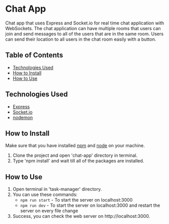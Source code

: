 # Chat App

Chat app that uses Express and Socket.io for real time chat application with WebSockets. The chat application can have multiple rooms that users can join and send messages to all of the users that are in the same room. Users can send their location to all users in the chat room easily with a button.

## Table of Contents

- [Technologies Used](#technologies-used)
- [How to Install](#how-to-install)
- [How to Use](#how-to-use)

## Technologies Used

- [Express](https://www.npmjs.com/package/express)
- [Socket.io](https://www.npmjs.com/package/socket.io)
- [nodemon](https://www.npmjs.com/package/nodemon)

## How to Install

Make sure that you have installed [npm](https://www.npmjs.com/) and [node](https://nodejs.dev/) on your machine.

1. Clone the project and open 'chat-app' directory in terminal.
2. Type 'npm install' and wait till all of the packages are installed.

## How to Use

1. Open terminal in 'task-manager' directory.
2. You can use these commands:
    - ```npm run start``` - To start the server on localhost:3000
    - ```npm run dev``` - To start the server on localhost:3000 and restart the server on every file change
3. Success, you can check the web server on http://localhost:3000.
